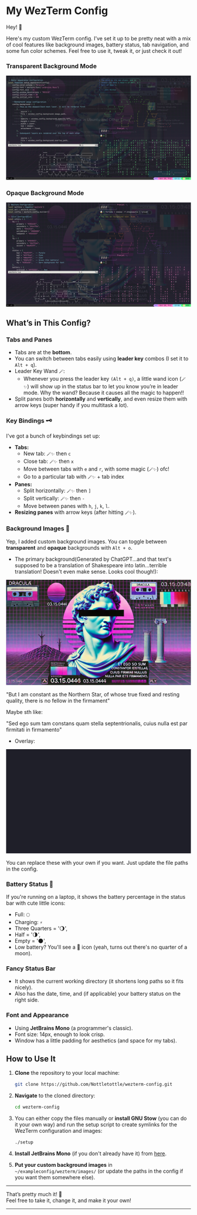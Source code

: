 # My WezTerm Config

Hey! 👋

Here's my custom WezTerm config. I’ve set it up to be pretty neat with a mix of cool features like background images, battery status, tab navigation, and some fun color schemes. Feel free to use it, tweak it, or just check it out!

### Transparent Background Mode

![Transparent Mode](./wezterm/images/wezterm-screenshot-2.png)

### Opaque Background Mode

![Opaque Mode](./wezterm/images/wezterm-screenshot-1.png)

## What’s in This Config?

### Tabs and Panes

- Tabs are at the **bottom**.
- You can switch between tabs easily using **leader key** combos (I set it to `Alt + q`).
- Leader Key Wand `🪄`:
    - Whenever you press the leader key `(Alt + q)`, a little wand icon (`🪄✨`) will show up in the status bar to let you know you’re in leader mode. Why the wand? Because it causes all the magic to happen!!
- Split panes both **horizontally** and **vertically**, and even resize them with arrow keys (super handy if you multitask a lot).

### Key Bindings 🗝️

I've got a bunch of keybindings set up:
- **Tabs:**
  - New tab: `🪄✨` then `c`
  - Close tab: `🪄✨` then `x`
  - Move between tabs with `e` and `r`, with some magic (`🪄✨`) ofc!
  - Go to a particular tab with `🪄✨` + tab index
- **Panes:**
  - Split horizontally: `🪄✨` then `]`
  - Split vertically: `🪄✨` then `-`
  - Move between panes with `h`, `j`, `k`, `l`.
- **Resizing panes** with arrow keys (after hitting `🪄✨`).

### Background Images 🌄

Yep, I added custom background images. You can toggle between **transparent** and **opaque** backgrounds with `Alt + o`.  
- The primary background(Generated by ChatGPT...and that text's supposed to be a translation of Shakespeare into latin...terrible translation! Doesn't even make sense. Looks cool though!):

![Background](./wezterm/images/background.jpg)

"But I am constant as the Northern Star, of whose true fixed and resting quality, there is no fellow in the firmament"

Maybe sth like:

"Sed ego sum tam constans quam stella septentrionalis, cuius nulla est par firmitati in firmamento"

- Overlay:

![Overlay](./wezterm/images/overlay.jpeg)


You can replace these with your own if you want. Just update the file paths in the config.

### Battery Status 🔋

If you're running on a laptop, it shows the battery percentage in the status bar with cute little icons:
- Full: `🌕`
- Charging: `⚡`
- Three Quarters = '🌖',
- Half = '🌗',
- Empty = '🌑',
- Low battery? You'll see a 🍕 icon (yeah, turns out there's no quarter of a moon).

### Fancy Status Bar

- It shows the current working directory (it shortens long paths so it fits nicely).
- Also has the date, time, and (if applicable) your battery status on the right side.
  
### Font and Appearance

- Using **JetBrains Mono** (a programmer's classic).
- Font size: 14px, enough to look crisp.
- Window has a little padding for aesthetics (and space for my tabs).


## How to Use It

1. **Clone** the repository to your local machine:
   ```bash
   git clone https://github.com/Nottletottle/wezterm-config.git
   ```

2. **Navigate** to the cloned directory:
   ```bash
   cd wezterm-config
   ```

3. You can either copy the files manually or **install GNU Stow** (you can do it your own way) and run the setup script to create symlinks for the WezTerm configuration and images:
   ```bash
   ./setup
   ```

4. **Install JetBrains Mono** (if you don't already have it) from [here](https://www.jetbrains.com/lp/mono/).

5. **Put your custom background images** in `~/exampleconfig/wezterm/images/` (or update the paths in the config if you want them somewhere else).

---

That’s pretty much it! 🎉  
Feel free to take it, change it, and make it your own!

---


